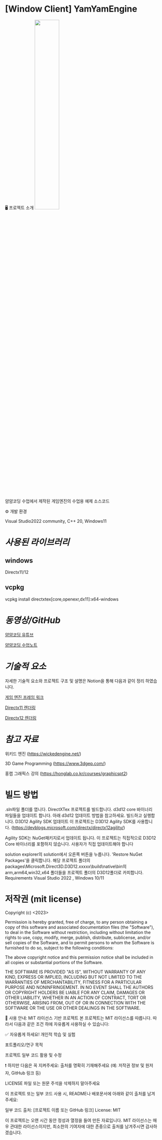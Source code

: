 # [Window Client] YamYamEngine 

🖥️ 프로젝트 소개
<img src="https://github.com/eazuooz/YamYam_Engine/assets/46310910/e312db09-9416-483e-9673-df972081e0bf" width="40%"/>

얌얌코딩 수업에서 제작된 게임엔진의 수업용 예제 소스코드


⚙️ 개발 환경

Visual Studio2022 community, C++ 20, Windows11

# *사용된 라이브러리*

## windows
Directx11/12

## vcpkg
vcpkg install directxtex[core,openexr,dx11]:x64-windows

<!--vcpkg install assimp:x64-windows
vcpkg install directxtex:x64-windows
vcpkg install directxtex[dx11]:x64-windows
vcpkg install directxtex[openexr]:x64-windows
vcpkg install directxtk:x64-windows
vcpkg install directxmath:x64-windows
vcpkg install fp16:x64-windows
vcpkg install imgui[dx11-binding,win32-binding]:x64-windows
vcpkg install glm:x64-windows
vcpkg install directxmesh:x64-windows

vcpkg install assimp:x64-windows
vcpkg install directxtk:x64-windows
vcpkg install directxtex[openexr]:x64-windows
vcpkg install directxmath:x64-windows
vcpkg install fp16:x64-windows
vcpkg install imgui[dx11-binding,win32-binding]:x64-windows
vcpkg install glm:x64-windows
vcpkg install directxmesh:x64-windows
vcpkg install eigen3:x64-windows 
vcpkg install physx:x64-windows 
-->

# *동영상/GitHub*

[얌얌코딩 유튜브](https://www.youtube.com/channel/UCOgtkPoyC0VXhCs7Xk3jvjQ)

[얌얌코딩 수업노트](https://www.yamyamcoding.com/)

# *기술적 요소*
자세한 기술적 요소와 프로젝트 구조 및 설명은 Notion을 통해 다음과 같이 정리 하였습니다.

[게임 엔진 프레임 워크](https://www.yamyamcoding.com/d5945030-34b7-4e70-bc9f-b0d89facfe1b)

[Directx11 렌더링](https://www.yamyamcoding.com/80d76736-a5d3-48f4-ac4a-77a983fd7050)

[Directx12 렌더링](https://www.yamyamcoding.com/1b90b1ff-a61e-80f4-9175-e7028cd6c881)


# *참고 자료*

위키드 엔진 (https://wickedengine.net/)

3D Game Programming (https://www.3dgep.com/)

홍랩 그래픽스 강의 (https://honglab.co.kr/courses/graphicspt2)


# 빌드 방법
.sln파일 폴더를 엽니다.
DirectXTex 프로젝트를 빌드합니다.
d3d12 core 바이너리 파일들을 업데이트 합니다. 아래 d3d12 업데이트 방법을 참고하세요.
빌드하고 실행합니다.
D3D12 Agility SDK 업데이트
이 프로젝트는 D3D12 Agility SDK를 사용합니다. (https://devblogs.microsoft.com/directx/directx12agility/)

Agility SDK는 NuGet패키지로서 업데이트 됩니다. 이 프로젝트는 직접적으로 D3D12 Core 바이너리를 포함하지 않습니다. 사용자가 직접 업데이트해야 합니다

solution explorer의 solution에서 오른쪽 버튼을 누릅니다.
'Restore NuGet Packages'을 클릭합니다.
해당 프로젝트 폴더의 packages\Microsoft.Direct3D.D3D12.xxxxx\build\native\bin의 arm,arm64,win32,x64 폴더들을 프로젝트 폴더의 D3D12폴더로 카피합니다.
Requirements
Visual Studio 2022 , Windows 10/11

# 저작권 (mit license)
Copyright (c) <2023> <YamYamCoding>

Permission is hereby granted, free of charge, to any person obtaining a copy
of this software and associated documentation files (the "Software"), to deal
in the Software without restriction, including without limitation the rights
to use, copy, modify, merge, publish, distribute, sublicense, and/or sell
copies of the Software, and to permit persons to whom the Software is
furnished to do so, subject to the following conditions:

The above copyright notice and this permission notice shall be included in all
copies or substantial portions of the Software.

THE SOFTWARE IS PROVIDED "AS IS", WITHOUT WARRANTY OF ANY KIND, EXPRESS OR
IMPLIED, INCLUDING BUT NOT LIMITED TO THE WARRANTIES OF MERCHANTABILITY,
FITNESS FOR A PARTICULAR PURPOSE AND NONINFRINGEMENT. IN NO EVENT SHALL THE
AUTHORS OR COPYRIGHT HOLDERS BE LIABLE FOR ANY CLAIM, DAMAGES OR OTHER
LIABILITY, WHETHER IN AN ACTION OF CONTRACT, TORT OR OTHERWISE, ARISING FROM,
OUT OF OR IN CONNECTION WITH THE SOFTWARE OR THE USE OR OTHER DEALINGS IN THE
SOFTWARE.

🔖 사용 안내: MIT 라이선스 기반 프로젝트
본 프로젝트는 MIT 라이선스를 따릅니다. 따라서 다음과 같은 조건 하에 자유롭게 사용하실 수 있습니다:

✅ 자유롭게 하세요!
개인적 학습 및 실험

포트폴리오/연구 목적

프로젝트 일부 코드 활용 및 수정

❗ 하지만 다음은 꼭 지켜주세요:
출처를 명확히 기재해주세요
(예: 저작권 정보 및 원저자, GitHub 링크 등)

LICENSE 파일 또는 원문 주석을 삭제하지 말아주세요

이 프로젝트 또는 일부 코드 사용 시, README나 배포문서에 아래와 같이 출처를 남겨주세요:

일부 코드 출처: [프로젝트 이름 또는 GitHub 링크]
License: MIT

이 프로젝트는 오랜 시간 동안 정성과 열정을 들여 만든 자료입니다.
MIT 라이선스는 매우 관대한 라이선스이지만, 최소한의 기여자에 대한 존중으로 출처를 남겨주시면 감사하겠습니다.

